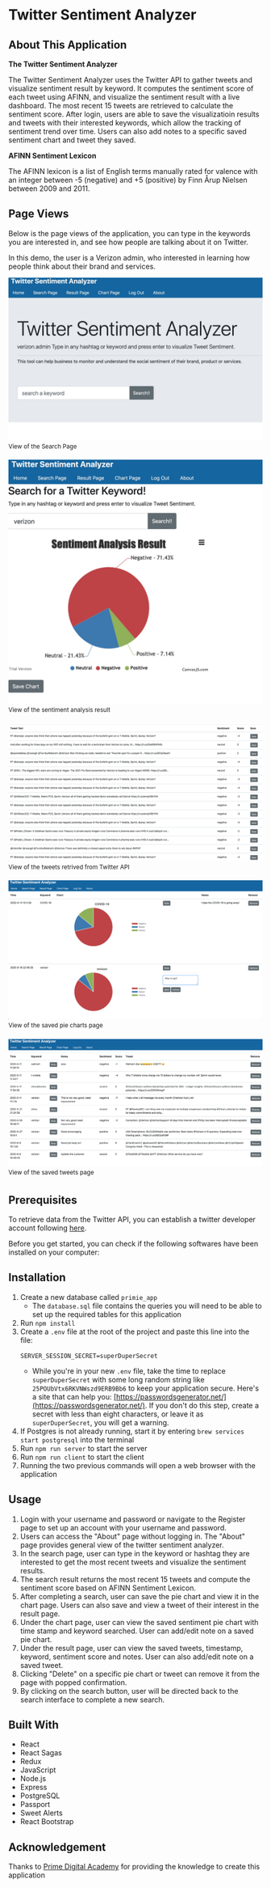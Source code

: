 # Twitter Sentiment Analyzer

## About This Application
**The Twitter Sentiment Analyzer**

The Twitter Sentiment Analyzer uses the Twitter API to gather tweets and visualize sentiment result by keyword. It computes the sentiment score of each tweet using AFINN, and visualize the sentiment result with a live dashboard. The most recent 15 tweets are retrieved to calculate the sentiment score. After login, users are able to save the visualizatioin results and tweets with their interested keywords, which allow the tracking of sentiment trend over time. Users can also add notes to a specific saved sentiment chart and tweet they saved.

**AFINN Sentiment Lexicon**

The AFINN lexicon is a list of English terms manually rated for valence with an integer between -5 (negative) and +5 (positive) by Finn Årup Nielsen between 2009 and 2011. 

## Page Views

Below is the page views of the application, you can type in the keywords you are interested in, and see how people are talking about it on Twitter. 

In this demo, the user is a Verizon admin, who interested in learning how people think about their brand and services. 

![View of the Search Page](/public/images/TSA-search-page.jpg)
<sup>View of the Search Page<sup>

![View of the tweeter sentiment pie chart](/public/images/TSA-search-result-page1.jpg)
<sup>View of the sentiment analysis result<sup>

![View of the tweets of keyword searched](/public/images/TSA-search-result-page2.jpg)
<sup>View of the tweets retrived from Twitter API<sup>

![View of a Chart Page consisting of saved charts](/public/images/TSA-chart-page.jpg)
<sup>View of the saved pie charts page<sup>

![View of the saved Twitter page](/public/images/TSA-tweet-result-page.jpg)
<sup>View of the saved tweets page<sup>

## Prerequisites

To retrieve data from the Twitter API, you can establish a twitter developer account following [here](https://developer.twitter.com/en/apply-for-access). 

Before you get started, you can check if the following softwares have been installed on your computer:


## Installation

1. Create a new database called `primie_app`
    * The `database.sql` file contains the queries you will need to be able to set up the required tables for this application
2. Run `npm install`
3. Create a `.env` file at the root of the project and paste this line into the file:
    ```
    SERVER_SESSION_SECRET=superDuperSecret
    ```
    * While you're in your new `.env` file, take the time to replace `superDuperSecret` with some long random string like `25POUbVtx6RKVNWszd9ERB9Bb6` to keep your application secure. Here's a site that can help you: [https://passwordsgenerator.net/](https://passwordsgenerator.net/). If you don't do this step, create a secret with less than eight characters, or leave it as `superDuperSecret`, you will get a warning.
4. If Postgres is not already running, start it by entering `brew services start postgresql` into the terminal
5. Run `npm run server` to start the server
6. Run `npm run client` to start the client
7. Running the two previous commands will open a web browser with the application


## Usage

1. Login with your username and password or navigate to the Register page to set up an account with your username and password.
2. Users can access the "About" page without logging in. The "About" page provides general view of the twitter sentiment analyzer.
3. In the search page, user can type in the keyword or hashtag they are interested to get the most recent tweets and visualize the sentiment results.
4. The search result returns the most recent 15 tweets and compute the sentiment score based on AFINN Sentiment Lexicon.
5. After completing a search, user can save the pie chart and view it in the chart page. Users can also save and view a tweet of their interest in the result page.
6. Under the chart page, user can view the saved sentiment pie chart with time stamp and keyword searched. User can add/edit note on a saved pie chart.
7. Under the result page, user can view the saved tweets, timestamp, keyword, sentiment score and notes. User can also add/edit note on a saved tweet.
8. Clicking "Delete" on a specific pie chart or tweet can remove it from the page with popped confirmation.
9. By clicking on the search button, user will be directed back to the search interface to complete a new search. 



## Built With

* React
* React Sagas
* Redux
* JavaScript
* Node.js
* Express
* PostgreSQL
* Passport
* Sweet Alerts
* React Bootstrap

## Acknowledgement
Thanks to [Prime Digital Academy](https://www.primeacademy.io) for providing the knowledge to create this application

